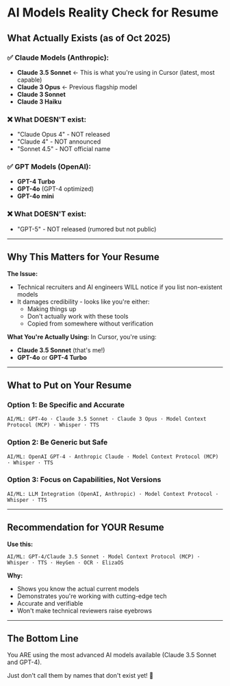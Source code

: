 # AI Models Reality Check for Resume

## What Actually Exists (as of Oct 2025)

### ✅ Claude Models (Anthropic):
- **Claude 3.5 Sonnet** ← This is what you're using in Cursor (latest, most capable)
- **Claude 3 Opus** ← Previous flagship model
- **Claude 3 Sonnet**
- **Claude 3 Haiku**

### ❌ What DOESN'T exist:
- "Claude Opus 4" - NOT released
- "Claude 4" - NOT announced
- "Sonnet 4.5" - NOT official name

### ✅ GPT Models (OpenAI):
- **GPT-4 Turbo**
- **GPT-4o** (GPT-4 optimized)
- **GPT-4o mini**

### ❌ What DOESN'T exist:
- "GPT-5" - NOT released (rumored but not public)

---

## Why This Matters for Your Resume

**The Issue:**
- Technical recruiters and AI engineers WILL notice if you list non-existent models
- It damages credibility - looks like you're either:
  - Making things up
  - Don't actually work with these tools
  - Copied from somewhere without verification

**What You're Actually Using:**
In Cursor, you're using:
- **Claude 3.5 Sonnet** (that's me!)
- **GPT-4o** or **GPT-4 Turbo**

---

## What to Put on Your Resume

### Option 1: Be Specific and Accurate
```
AI/ML: GPT-4o · Claude 3.5 Sonnet · Claude 3 Opus · Model Context Protocol (MCP) · Whisper · TTS
```

### Option 2: Be Generic but Safe
```
AI/ML: OpenAI GPT-4 · Anthropic Claude · Model Context Protocol (MCP) · Whisper · TTS
```

### Option 3: Focus on Capabilities, Not Versions
```
AI/ML: LLM Integration (OpenAI, Anthropic) · Model Context Protocol · Whisper · TTS
```

---

## Recommendation for YOUR Resume

**Use this:**
```
AI/ML: GPT-4/Claude 3.5 Sonnet · Model Context Protocol (MCP) · Whisper · TTS · HeyGen · OCR · ElizaOS
```

**Why:**
- Shows you know the actual current models
- Demonstrates you're working with cutting-edge tech
- Accurate and verifiable
- Won't make technical reviewers raise eyebrows

---

## The Bottom Line

You ARE using the most advanced AI models available (Claude 3.5 Sonnet and GPT-4). 

Just don't call them by names that don't exist yet! 🎯

